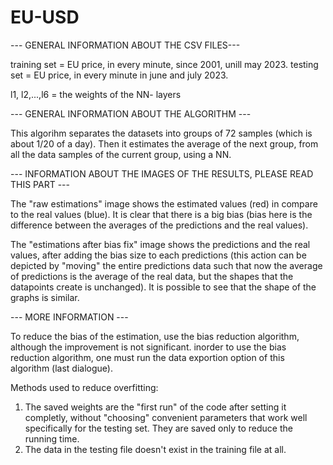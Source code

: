 # EU-USD
--- GENERAL INFORMATION ABOUT THE CSV FILES---

training set = EU price, in every minute, since 2001, unill may 2023.
testing set = EU price, in every minute in june and july 2023.

l1, l2,...,l6 = the weights of the NN- layers

--- GENERAL INFORMATION ABOUT THE ALGORITHM ---

This algorihm separates the datasets into groups of 72 samples (which is about 1/20 of a day). Then it estimates the average of the next group, from all the data samples of the current group, using a NN.

--- INFORMATION ABOUT THE IMAGES OF THE RESULTS, PLEASE READ THIS PART ---

The "raw estimations" image shows the estimated values (red) in compare to the real values (blue). 
It is clear that there is a big bias (bias here is the difference between the averages of the predictions and the real values).

The "estimations after bias fix" image shows the predictions and the real values, after adding the bias size to each predictions (this action can be depicted by "moving" the entire predictions data such that now the average of predictions is the average of the real data, but the shapes that the datapoints create is unchanged). 
It is possible to see that the shape of the graphs is similar.

--- MORE INFORMATION ---

To reduce the bias of the estimation, use the bias reduction algorithm, although the improvement is not significant.
inorder to use the bias reduction algorithm, one must run the data exportion option of this algorithm (last dialogue). 

Methods used to reduce overfitting:

1. The saved weights are the "first run" of the code after setting it completly, without "choosing" convenient parameters that work well specifically for the testing set. They are saved only to reduce the running time.
2. The data in the testing file doesn't exist in the training file at all.

